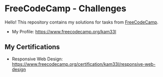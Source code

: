 # FreeCodeCamp - Challenges
Hello! This repository contains my solutions for tasks from [FreeCodeCamp](https://www.freecodecamp.org/).

- My Profile: https://www.freecodecamp.org/kam33l
 
 ## My Certifications 
 - Responsive Web Design: https://www.freecodecamp.org/certification/kam33l/responsive-web-design
